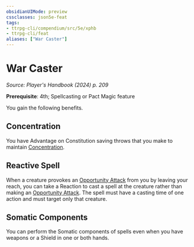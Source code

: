 ```yaml
---
obsidianUIMode: preview
cssclasses: json5e-feat
tags:
- ttrpg-cli/compendium/src/5e/xphb
- ttrpg-cli/feat
aliases: ["War Caster"]
---
```

# War Caster
*Source: Player's Handbook (2024) p. 209*  

**Prerequisite**: 4th; Spellcasting or Pact Magic feature

You gain the following benefits.

## Concentration

You have Advantage on Constitution saving throws that you make to maintain [Concentration](3-Compendium/rules/conditions.md#Concentration).

## Reactive Spell

When a creature provokes an [Opportunity Attack](3-Compendium/rules/actions.md#Opportunity%20Attack) from you by leaving your reach, you can take a Reaction to cast a spell at the creature rather than making an [Opportunity Attack](3-Compendium/rules/actions.md#Opportunity%20Attack). The spell must have a casting time of one action and must target only that creature.

## Somatic Components

You can perform the Somatic components of spells even when you have weapons or a Shield in one or both hands.